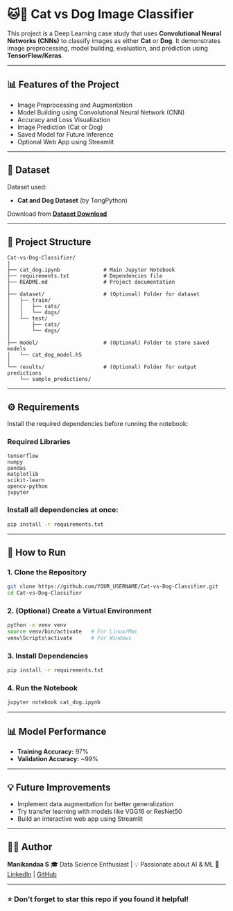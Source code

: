 
# 🐱🐶 Cat vs Dog Image Classifier

This project is a Deep Learning case study that uses **Convolutional Neural Networks (CNNs)** to classify images as either **Cat** or **Dog**.
It demonstrates image preprocessing, model building, evaluation, and prediction using **TensorFlow/Keras**.

---

## 📊 Features of the Project

* Image Preprocessing and Augmentation
* Model Building using Convolutional Neural Network (CNN)
* Accuracy and Loss Visualization
* Image Prediction (Cat or Dog)
* Saved Model for Future Inference
* Optional Web App using Streamlit

---

## 📁 Dataset

Dataset used:

* **Cat and Dog Dataset** (by TongPython)

Download from **[Dataset Download](https://www.kaggle.com/datasets/tongpython/cat-and-dog)**

---

## 📂 Project Structure

```
Cat-vs-Dog-Classifier/
│
├── cat_dog.ipynb              # Main Jupyter Notebook
├── requirements.txt           # Dependencies file
├── README.md                  # Project documentation
│
├── dataset/                   # (Optional) Folder for dataset
│   ├── train/
│   │   ├── cats/
│   │   └── dogs/
│   └── test/
│       ├── cats/
│       └── dogs/
│
├── model/                     # (Optional) Folder to store saved models
│   └── cat_dog_model.h5
│
└── results/                   # (Optional) Folder for output predictions
    └── sample_predictions/
```

---

## ⚙️ Requirements

Install the required dependencies before running the notebook:

### Required Libraries

```
tensorflow
numpy
pandas
matplotlib
scikit-learn
opencv-python
jupyter
```

### Install all dependencies at once:

```bash
pip install -r requirements.txt
```

---

## 🔧 How to Run

### 1. Clone the Repository

```bash
git clone https://github.com/YOUR_USERNAME/Cat-vs-Dog-Classifier.git
cd Cat-vs-Dog-Classifier
```

### 2. (Optional) Create a Virtual Environment

```bash
python -m venv venv
source venv/bin/activate   # For Linux/Mac
venv\Scripts\activate      # For Windows
```

### 3. Install Dependencies

```bash
pip install -r requirements.txt
```

### 4. Run the Notebook

```bash
jupyter notebook cat_dog.ipynb
```

---

## 📊 Model Performance

* **Training Accuracy:** 97%
* **Validation Accuracy:** ~99%

---

## 💡 Future Improvements

* Implement data augmentation for better generalization
* Try transfer learning with models like VGG16 or ResNet50
* Build an interactive web app using Streamlit

---

## 👨‍💻 Author

**Manikandaa S**
🎓 Data Science Enthusiast | 💡 Passionate about AI & ML
🔗 [LinkedIn](https://www.linkedin.com/in/manikandaa-s-aa676225a) | [GitHub](https://github.com/Manikandaa148)

---

### ⭐ Don’t forget to star this repo if you found it helpful!

